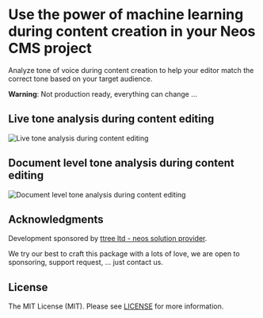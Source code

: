 Use the power of machine learning during content creation in your Neos CMS project
==================================================================================

Analyze tone of voice during content creation to help your editor match the correct tone based on your target audience.

**Warning**: Not production ready, everything can change ...

Live tone analysis during content editing
-----------------------------------------

![Live tone analysis during content editing](https://dl.dropboxusercontent.com/s/mp3lfg4ev333nqg/2016-05-17%20at%2012.31.png?dl=0)

Document level tone analysis during content editing
---------------------------------------------------

![Document level tone analysis during content editing](https://dl.dropboxusercontent.com/s/b7fm5gfw10a7vwu/2016-05-17%20at%2012.32.png?dl=0)

Acknowledgments
---------------

Development sponsored by [ttree ltd - neos solution provider](http://ttree.ch).

We try our best to craft this package with a lots of love, we are open to sponsoring, support request, ... just contact us.

License
-------

The MIT License (MIT). Please see [LICENSE](LICENSE.txt) for more information.

[PSR-2]: http://www.php-fig.org/psr/psr-2/
[PSR-4]: http://www.php-fig.org/psr/psr-4/
[cocur/slugify]: https://github.com/cocur/slugify
